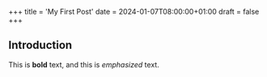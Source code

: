 +++
title = 'My First Post'
date = 2024-01-07T08:00:00+01:00
draft = false
+++

## Introduction

This is **bold** text, and this is *emphasized* text.